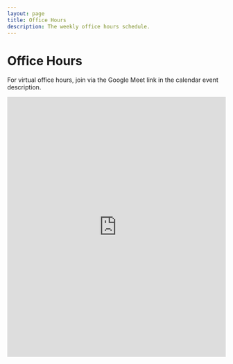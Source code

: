 ```yaml
---
layout: page
title: Office Hours
description: The weekly office hours schedule.
---
```


# Office Hours

For virtual office hours, join via the Google Meet link in the calendar event description.

<iframe src="https://calendar.google.com/calendar/embed?height=600&wkst=1&bgcolor=%23ffffff&ctz=America%2FDenver&title=Virtual%20Google%20TA%20Office%20Hours&showNav=1&showPrint=0&showTabs=0&showCalendars=0&mode=WEEK&src=Y19kYjU3MTQzMmE0ZTRlMzg2Y2NhMmM0YTljNmRjOWY4ZTAyYWE3MmE1MWZlNmI1NDQ4ZGIzMTdlZTE0NTQ2MWNlQGdyb3VwLmNhbGVuZGFyLmdvb2dsZS5jb20&color=%23F09300" style="border-width:0" width="100%" height="600" frameborder="0" scrolling="no"></iframe>
